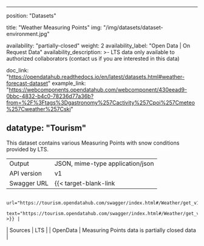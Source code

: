 <!--
SPDX-FileCopyrightText: NOI Techpark <digital@noi.bz.it>

SPDX-License-Identifier: CC0-1.0
-->

---
position: "Datasets"

title: "Weather Measuring Points"
img: "/img/datasets/dataset-environment.jpg"

availability: "partially-closed"
weight: 2
availability_label: "Open Data | On Request Data"
availability_description: >-
    LTS data only available to authorized collaborators
    (<a class="dataset-mailto">contact&nbsp;us</a>
    if you are interested in this data)

doc_link: "https://opendatahub.readthedocs.io/en/latest/datasets.html#weather-forecast-dataset"
example_link: "https://webcomponents.opendatahub.com/webcomponent/430eead9-0bbc-4832-b4c0-78236d77a36b?from=%2F%3Ftags%3Dgastronomy%257Cactivity%257Cpoi%257Cmeteo%257Cweather%257Cski"

datatype: "Tourism"
---

This dataset contains various Measuring Points with snow conditions provided by LTS.

|             |                                                                                             |
| :---------- | ------------------------------------------------------------------------------------------- |
| Output      | JSON, mime-type application/json                                                            |
| API version | v1                                                                                          |
| Swagger URL | {{< target-blank-link
                        url="https://tourism.opendatahub.com/swagger/index.html#/Weather/get_v1_Weather_Measuringpoint"
                        text="https://tourism.opendatahub.com/swagger/index.html#/Weather/get_v1_Weather_Measuringpoint" >}} |
| Sources     | LTS                                                                                         |
| OpenData    | Measuring Points data is partially closed data                                                      |

